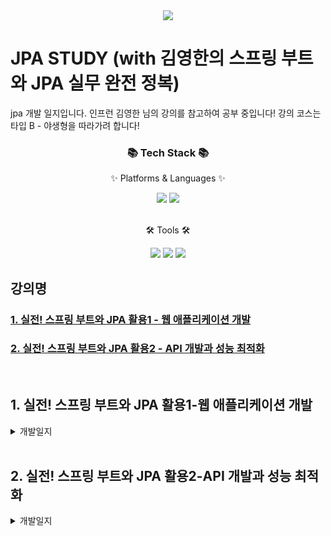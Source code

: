 <div align=center>
	<img src="https://capsule-render.vercel.app/api?type=waving&color=auto&height=200&section=header&text=Kyko%20Github!&fontSize=90" />	
</div>
<h1>JPA STUDY (with 김영한의 스프링 부트와 JPA 실무 완전 정복)</h1>
jpa 개발 일지입니다. 인프런 김영한 님의 강의를 참고하여 공부 중입니다! 강의 코스는 타입 B - 야생형을 따라가려 합니다!
<br>
<div align=center>
	<h3>📚 Tech Stack 📚</h3>
	<p>✨ Platforms & Languages ✨</p>
</div>
<div align="center">
<img src="https://img.shields.io/badge/JAVA-007396?style=for-the-badge&logo=java&logoColor=white">
<img src="https://img.shields.io/badge/Spring-6DB33F?style=for-the-badge&logo=Spring&logoColor=white">
</div>
<br>
<div align=center>
  <p>🛠 Tools 🛠</p>
</div>
<div align=center>
  <img src="https://img.shields.io/badge/IntelliJ-000000?style=flat&logo=IntelliJ IDEA&logoColor=white" />
  <img src="https://img.shields.io/badge/H2Database-000000?style=flat&logo=H2Database&logoColor=white" />
  <img src="https://img.shields.io/badge/Postman-FF6C37?style=flat&logo=Postman&logoColor=white" />
</div>  

## 강의명

### [1. 실전! 스프링 부트와 JPA 활용1 - 웹 애플리케이션 개발](#실전!-스프링-부트와-JPA-활용1-웹-애플리케이션-개발)
### [2. 실전! 스프링 부트와 JPA 활용2 - API 개발과 성능 최적화](#실전!-스프링-부트와-JPA-활용2-API-개발과-성능-최적화)


<br>


## 1. 실전! 스프링 부트와 JPA 활용1-웹 애플리케이션 개발

<details>
<summary>개발일지</summary>
<div markdown="1">
<h3>Day1</h3>
프로젝트 생성<br>
<h3>Day2</h3>
yml생성 및 thymeleaf 이해하기<br>
<h3>Day3</h3>
JPA 연관관계 매핑 공부 (1:1, 1:N, N:M)<br>
<h3>Day4</h3>
JPQL을 사용하여 멤버 DB에서 정보 찾기 및 의존성 주입 이해하기<br>
<h3>Day5</h3>
Controller, dto 사용이유 이해하기<br>
<h3>Day6</h3>
변경 감지 및 병합 공부<br>
</div>
</details>

<br>


## 2. 실전! 스프링 부트와 JPA 활용2-API 개발과 성능 최적화

<details>
<summary>개발일지</summary>
<div markdown="1">
<h3>Day1</h3>
API 개발 기본<br>
<h3>Day2</h3>
API 개발 고급 - 준비<br>
<h3>Day3</h3>
주문 정보를 조회하는 방법1 - 엔티티 외부 노출<br>
<h3>Day4</h3>
API개발 고급 - 지연 로딩과 조회 성능 최적화<br>
<h3>Day5</h3>
API개발 고급 - 컬렉션 조회 최적화<br>
</div>
</details>

